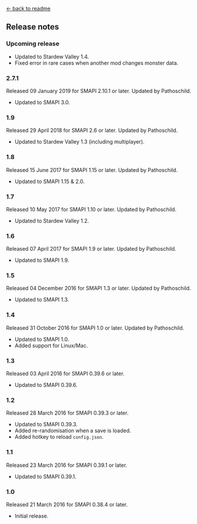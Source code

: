 ﻿[← back to readme](README.md)

## Release notes
### Upcoming release
* Updated to Stardew Valley 1.4.
* Fixed error in rare cases when another mod changes monster data.

### 2.7.1
Released 09 January 2019 for SMAPI 2.10.1 or later. Updated by Pathoschild.
* Updated to SMAPI 3.0.

### 1.9
Released 29 April 2018 for SMAPI 2.6 or later. Updated by Pathoschild.
* Updated to Stardew Valley 1.3 (including multiplayer).

### 1.8
Released 15 June 2017 for SMAPI 1.15 or later. Updated by Pathoschild.
* Updated to SMAPI 1.15 & 2.0.

### 1.7
Released 10 May 2017 for SMAPI 1.10 or later. Updated by Pathoschild.
* Updated to Stardew Valley 1.2.

### 1.6
Released 07 April 2017 for SMAPI 1.9 or later. Updated by Pathoschild.
* Updated to SMAPI 1.9.

### 1.5
Released 04 December 2016 for SMAPI 1.3 or later. Updated by Pathoschild.
* Updated to SMAPI 1.3.

### 1.4
Released 31 October 2016 for SMAPI 1.0 or later. Updated by Pathoschild.
* Updated to SMAPI 1.0.
* Added support for Linux/Mac.

### 1.3
Released 03 April 2016 for SMAPI 0.39.6 or later.
* Updated to SMAPI 0.39.6.

### 1.2
Released 28 March 2016 for SMAPI 0.39.3 or later.
* Updated to SMAPI 0.39.3.
* Added re-randomisation when a save is loaded.
* Added hotkey to reload `config.json`.

### 1.1
Released 23 March 2016 for SMAPI 0.39.1 or later.
* Updated to SMAPI 0.39.1.

### 1.0
Released 21 March 2016 for SMAPI 0.38.4 or later.
* Initial release.
